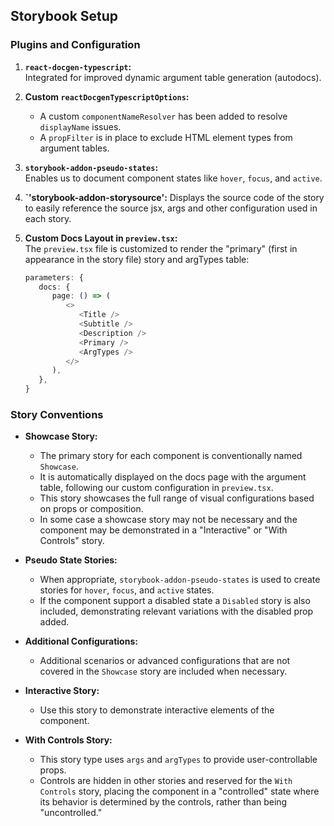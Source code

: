 ## Storybook Setup

### Plugins and Configuration

1. **`react-docgen-typescript`:**  
   Integrated for improved dynamic argument table generation (autodocs).

2. **Custom `reactDocgenTypescriptOptions`:**

   - A custom `componentNameResolver` has been added to resolve `displayName` issues.
   - A `propFilter` is in place to exclude HTML element types from argument tables.

3. **`storybook-addon-pseudo-states`:**  
   Enables us to document component states like `hover`, `focus`, and `active`.

4. **`'storybook-addon-storysource':**
   Displays the source code of the story to easily reference the source jsx, args and other configuration used in each story.

5. **Custom Docs Layout in `preview.tsx`:**  
   The `preview.tsx` file is customized to render the "primary" (first in appearance in the story file) story and argTypes table:
   ```ts
   parameters: {
      docs: {
         page: () => (
            <>
               <Title />
               <Subtitle />
               <Description />
               <Primary />
               <ArgTypes />
            </>
         ),
      },
   }
   ```

### Story Conventions

- **Showcase Story:**

  - The primary story for each component is conventionally named `Showcase`.
  - It is automatically displayed on the docs page with the argument table, following our custom configuration in `preview.tsx`.
  - This story showcases the full range of visual configurations based on props or composition.
  - In some case a showcase story may not be necessary and the component may be demonstrated in a "Interactive" or "With Controls" story.

- **Pseudo State Stories:**

  - When appropriate, `storybook-addon-pseudo-states` is used to create stories for `hover`, `focus`, and `active` states.
  - If the component support a disabled state a `Disabled` story is also included, demonstrating relevant variations with the disabled prop added.

- **Additional Configurations:**

  - Additional scenarios or advanced configurations that are not covered in the `Showcase` story are included when necessary.

- **Interactive Story:**

  - Use this story to demonstrate interactive elements of the component.

- **With Controls Story:**
  - This story type uses `args` and `argTypes` to provide user-controllable props.
  - Controls are hidden in other stories and reserved for the `With Controls` story, placing the component in a "controlled" state where its behavior is determined by the controls, rather than being "uncontrolled."
